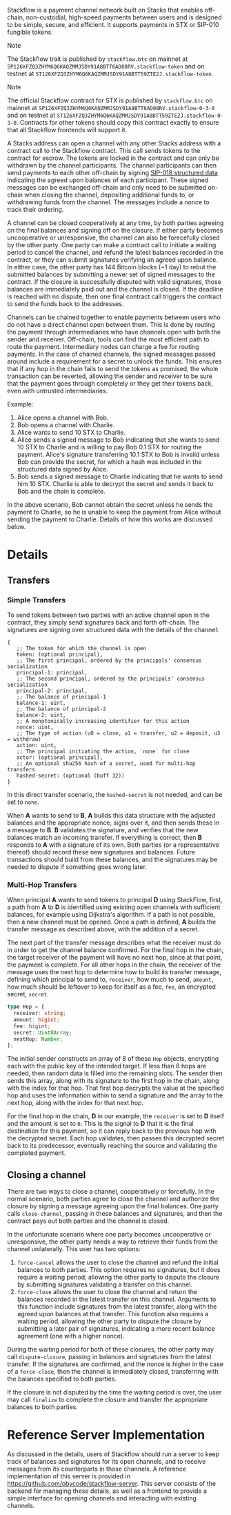 Stackflow is a payment channel network built on Stacks that enables off-chain,
non-custodial, high-speed payments between users and is designed to be simple,
secure, and efficient. It supports payments in STX or SIP-010 fungible tokens.

> [!NOTE]
> The Stackflow trait is published by `stackflow.btc` on mainnet at
> `SP126XFZQ3ZHYM6Q6KAQZMMJSDY91A8BTT6AD08RV.stackflow-token` and on testnet at
> `ST126XFZQ3ZHYM6Q6KAQZMMJSDY91A8BTT59ZTE2J.stackflow-token`.

> [!NOTE]
> The official Stackflow contract for STX is published by
> `stackflow.btc` on mainnet at
> `SP126XFZQ3ZHYM6Q6KAQZMMJSDY91A8BTT6AD08RV.stackflow-0-3-0` and on testnet at
> `ST126XFZQ3ZHYM6Q6KAQZMMJSDY91A8BTT59ZTE2J.stackflow-0-3-0`. Contracts for
> other tokens should copy this contract exactly to ensure that all Stackflow
> frontends will support it.

A Stacks address can open a channel with any other Stacks address with a
contract call to the Stackflow contract. This call sends tokens to the contract
for escrow. The tokens are locked in the contract and can only be withdrawn by
the channel participants. The channel participants can then send payments to
each other off-chain by signing
[SIP-018 structured data](https://github.com/stacksgov/sips/blob/main/sips/sip-018/sip-018-signed-structured-data.md)
indicating the agreed upon balances of each participant. These signed messages
can be exchanged off-chain and only need to be submitted on-chain when closing
the channel, depositing additional funds to, or withdrawing funds from the
channel. The messages include a nonce to track their ordering.

A channel can be closed cooperatively at any time, by both parties agreeing on
the final balances and signing off on the closure. If either party becomes
uncooperative or unresponsive, the channel can also be forecefully closed by the
other party. One party can make a contract call to initiate a waiting period to
cancel the channel, and refund the latest balances recorded in the contract, or
they can submit signatures verifying an agreed upon balance. In either case, the
other party has 144 Bitcoin blocks (~1 day) to rebut the submitted balances by
submitting a newer set of signed messages to the contract. If the closure is
successfully disputed with valid signatures, those balances are immediately paid
out and the channel is closed. If the deadline is reached with no dispute, then
one final contract call triggers the contract to send the funds back to the
addresses.

Channels can be chained together to enable payments between users who do not
have a direct channel open between them. This is done by routing the payment
through intermediaries who have channels open with both the sender and receiver.
Off-chain, tools can find the most efficient path to route the payment.
Intermediary nodes can charge a fee for routing payments. In the case of chained
channels, the signed messages passed around include a requirement for a secret
to unlock the funds. This ensures that if any hop in the chain fails to send the
tokens as promised, the whole transaction can be reverted, allowing the sender
and receiver to be sure that the payment goes through completely or they get
their tokens back, even with untrusted intermediaries.

Example:

1. Alice opens a channel with Bob.
2. Bob opens a channel with Charlie.
3. Alice wants to send 10 STX to Charlie.
4. Alice sends a signed message to Bob indicating that she wants to send 10 STX
   to Charlie and is willing to pay Bob 0.1 STX for routing the payment. Alice's
   signature transferring 10.1 STX to Bob is invalid unless Bob can provide the
   secret, for which a hash was included in the structured data signed by Alice.
5. Bob sends a signed message to Charlie indicating that he wants to send him 10
   STX. Charlie is able to decrypt the secret and sends it back to Bob and the
   chain is complete.

In the above scenario, Bob cannot obtain the secret unless he sends the payment
to Charlie, so he is unable to keep the payment from Alice without sending the
payment to Charlie. Details of how this works are discussed below.

# Details

## Transfers

### Simple Transfers

To send tokens between two parties with an active channel open in the contract,
they simply send signatures back and forth off-chain. The signatures are signing
over structured data with the details of the channel:

```clarity
{
   ;; The token for which the channel is open
   token: (optional principal),
   ;; The first principal, ordered by the principals' consensus serialization
   principal-1: principal,
   ;; The second principal, ordered by the principals' consensus serialization
   principal-2: principal,
   ;; The balance of principal-1
   balance-1: uint,
   ;; The balance of principal-2
   balance-2: uint,
   ;; A monotonically increasing identifier for this action
   nonce: uint,
   ;; The type of action (u0 = close, u1 = transfer, u2 = deposit, u3 = withdraw)
   action: uint,
   ;; The principal initiating the action, `none` for close
   actor: (optional principal),
   ;; An optional sha256 hash of a secret, used for multi-hop transfers
   hashed-secret: (optional (buff 32))
}
```

In this direct transfer scenario, the `hashed-secret` is not needed, and can be
set to `none`.

When **A** wants to send to **B**, **A** builds this data structure with the
adjusted balances and the appropriate nonce, signs over it, and then sends these
in a message to **B**. **B** validates the signature, and verifies that the new
balances match an incoming transfer. If everything is correct, then **B**
responds to **A** with a signature of its own. Both parties (or a representative
thereof) should record these new signatures and balances. Future transactions
should build from these balances, and the signatures may be needed to dispute if
something goes wrong later.

### Multi-Hop Transfers

When principal **A** wants to send tokens to principal **D** using StackFlow,
first, a path from **A** to **D** is identified using existing open channels
with sufficient balances, for example using Dijkstra's algorithm. If a path is
not possible, then a new channel must be opened. Once a path is defined, **A**
builds the transfer message as described above, with the addition of a secret.

The next part of the transfer message describes what the receiver must do in
order to get the channel balance confirmed. For the final hop in the chain, the
target receiver of the payment will have no next hop, since at that point, the
payment is complete. For all other hops in the chain, the receiver of the
message uses the next hop to determine how to build its transfer message,
defining which principal to send to, `receiver`, how much to send, `amount`, how
much should be leftover to keep for itself as a fee, `fee`, an encrypted secret,
`secret`.

```ts
type Hop = {
  receiver: string;
  amount: bigint;
  fee: bigint;
  secret: Uint8Array;
  nextHop: Number;
};
```

The initial sender constructs an array of 8 of these `Hop` objects, encrypting
each with the public key of the intended target. If less than 8 hops are needed,
then random data is filled into the remaining slots. The sender then sends this
array, along with its signature to the first hop in the chain, along with the
index for that hop. That first hop decrypts the value at the specified hop and
uses the information within to send a signature and the array to the next hop,
along with the index for that next hop.

For the final hop in the chain, **D** in our example, the `receiver` is set to
**D** itself and the amount is set to `0`. This is the signal to **D** that it
is the final destination for this payment, so it can reply back to the previous
hop with the decrypted secret. Each hop validates, then passes this decrypted
secret back to its predecessor, eventually reaching the source and validating
the completed payment.

## Closing a channel

There are two ways to close a channel, cooperatively or forcefully. In the
normal scenario, both parties agree to close the channel and authorize the
closure by signing a message agreeing upon the final balances. One party calls
`close-channel`, passing in these balances and signatures, and then the contract
pays out both parties and the channel is closed.

In the unfortunate scenario where one party becomes uncooperative or
unresponsive, the other party needs a way to retrieve their funds from the
channel unilaterally. This user has two options:

1. `force-cancel` allows the user to close the channel and refund the initial
   balances to both parties. This option requires no signatures, but it does
   require a waiting period, allowing the other party to dispute the closure by
   submitting signatures validating a transfer on this channel.
2. `force-close` allows the user to close the channel and return the balances
   recorded in the latest transfer on this channel. Arguments to this function
   include signatures from the latest transfer, along with the agreed upon
   balances at that transfer. This function also requires a waiting period,
   allowing the other party to dispute the closure by submitting a later pair of
   signatures, indicating a more recent balance agreement (one with a higher
   nonce).

During the waiting period for both of these closures, the other party may call
`dispute-closure`, passing in balances and signatures from the latest transfer.
If the signatures are confirmed, and the nonce is higher in the case of a
`force-close`, then the channel is immediately closed, transferring with the
balances specified to both parties.

If the closure is not disputed by the time the waiting period is over, the user
may call `finalize` to complete the closure and transfer the appropriate
balances to both parties.

# Reference Server Implementation

As discussed in the details, users of Stackflow should run a server to keep
track of balances and signatures for its open channels, and to receive messages
from its counterparts in those channels. A reference implementation of this
server is provided in https://github.com/obycode/stackflow-server. This server
consists of the backend for managing these details, as well as a frontend to
provide a simple interface for opening channels and interacting with existing
channels.
